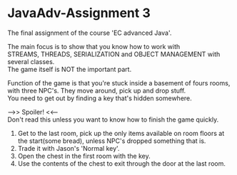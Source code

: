 # JavaAdv-Assignment 3

The final assignment of the course 'EC advanced Java'.

The main focus is to show that you know how to work with\
STREAMS, THREADS, SERIALIZATION and OBJECT MANAGEMENT with several classes.\
The game itself is NOT the important part.

Function of the game is that you're stuck inside a basement of fours rooms,\
with three NPC's. They move around, pick up and drop stuff.\
You need to get out by finding a key that's hidden somewhere.

-->> Spoiler! <<--\
Don't read this unless you want to know how to finish the game quickly.
1. Get to the last room, pick up the only items available on room floors at the start(some bread), unless NPC's dropped something that is.
2. Trade it with Jason's 'Normal key'.
3. Open the chest in the first room with the key.
4. Use the contents of the chest to exit through the door at the last room.
